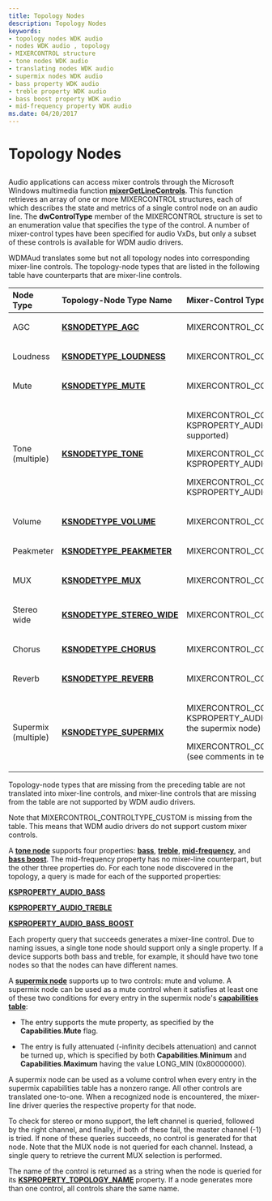 ```yaml
---
title: Topology Nodes
description: Topology Nodes
keywords:
- topology nodes WDK audio
- nodes WDK audio , topology
- MIXERCONTROL structure
- tone nodes WDK audio
- translating nodes WDK audio
- supermix nodes WDK audio
- bass property WDK audio
- treble property WDK audio
- bass boost property WDK audio
- mid-frequency property WDK audio
ms.date: 04/20/2017
---
```


# Topology Nodes


## <span id="topology_nodes"></span><span id="TOPOLOGY_NODES"></span>


Audio applications can access mixer controls through the Microsoft Windows multimedia function [**mixerGetLineControls**](/previous-versions/dd757302(v=vs.85)). This function retrieves an array of one or more MIXERCONTROL structures, each of which describes the state and metrics of a single control node on an audio line. The **dwControlType** member of the MIXERCONTROL structure is set to an enumeration value that specifies the type of the control. A number of mixer-control types have been specified for audio VxDs, but only a subset of these controls is available for WDM audio drivers.

WDMAud translates some but not all topology nodes into corresponding mixer-line controls. The topology-node types that are listed in the following table have counterparts that are mixer-line controls.

<table>
<colgroup>
<col width="33%" />
<col width="33%" />
<col width="33%" />
</colgroup>
<thead>
<tr class="header">
<th align="left">Node Type</th>
<th align="left">Topology-Node Type Name</th>
<th align="left">Mixer-Control Type Name</th>
</tr>
</thead>
<tbody>
<tr class="odd">
<td align="left"><p>AGC</p></td>
<td align="left"><p><a href="/windows-hardware/drivers/audio/ksnodetype-agc" data-raw-source="[&lt;strong&gt;KSNODETYPE_AGC&lt;/strong&gt;](./ksnodetype-agc.md)"><strong>KSNODETYPE_AGC</strong></a></p></td>
<td align="left"><p>MIXERCONTROL_CONTROLTYPE_ONOFF</p></td>
</tr>
<tr class="even">
<td align="left"><p>Loudness</p></td>
<td align="left"><p><a href="/windows-hardware/drivers/audio/ksnodetype-loudness" data-raw-source="[&lt;strong&gt;KSNODETYPE_LOUDNESS&lt;/strong&gt;](./ksnodetype-loudness.md)"><strong>KSNODETYPE_LOUDNESS</strong></a></p></td>
<td align="left"><p>MIXERCONTROL_CONTROLTYPE_LOUDNESS</p></td>
</tr>
<tr class="odd">
<td align="left"><p>Mute</p></td>
<td align="left"><p><a href="/windows-hardware/drivers/audio/ksnodetype-mute" data-raw-source="[&lt;strong&gt;KSNODETYPE_MUTE&lt;/strong&gt;](./ksnodetype-mute.md)"><strong>KSNODETYPE_MUTE</strong></a></p></td>
<td align="left"><p>MIXERCONTROL_CONTROLTYPE_MUTE</p></td>
</tr>
<tr class="even">
<td align="left"><p>Tone (multiple)</p></td>
<td align="left"><p><a href="/windows-hardware/drivers/audio/ksnodetype-tone" data-raw-source="[&lt;strong&gt;KSNODETYPE_TONE&lt;/strong&gt;](./ksnodetype-tone.md)"><strong>KSNODETYPE_TONE</strong></a></p></td>
<td align="left"><p>MIXERCONTROL_CONTROLTYPE_ONOFF (if KSPROPERTY_AUDIO_BASS_BOOST is supported)</p>
<p>MIXERCONTROL_CONTROLTYPE_BASS (if KSPROPERTY_AUDIO_BASS is supported)</p>
<p>MIXERCONTROL_CONTROLTYPE_TREBLE (if KSPROPERTY_AUDIO_TREBLE is supported)</p></td>
</tr>
<tr class="odd">
<td align="left"><p>Volume</p></td>
<td align="left"><p><a href="/windows-hardware/drivers/audio/ksnodetype-volume" data-raw-source="[&lt;strong&gt;KSNODETYPE_VOLUME&lt;/strong&gt;](./ksnodetype-volume.md)"><strong>KSNODETYPE_VOLUME</strong></a></p></td>
<td align="left"><p>MIXERCONTROL_CONTROLTYPE_VOLUME</p></td>
</tr>
<tr class="even">
<td align="left"><p>Peakmeter</p></td>
<td align="left"><p><a href="/windows-hardware/drivers/audio/ksnodetype-peakmeter" data-raw-source="[&lt;strong&gt;KSNODETYPE_PEAKMETER&lt;/strong&gt;](./ksnodetype-peakmeter.md)"><strong>KSNODETYPE_PEAKMETER</strong></a></p></td>
<td align="left"><p>MIXERCONTROL_CONTROLTYPE_PEAKMETER</p></td>
</tr>
<tr class="odd">
<td align="left"><p>MUX</p></td>
<td align="left"><p><a href="/windows-hardware/drivers/audio/ksnodetype-mux" data-raw-source="[&lt;strong&gt;KSNODETYPE_MUX&lt;/strong&gt;](./ksnodetype-mux.md)"><strong>KSNODETYPE_MUX</strong></a></p></td>
<td align="left"><p>MIXERCONTROL_CONTROLTYPE_MUX</p></td>
</tr>
<tr class="even">
<td align="left"><p>Stereo wide</p></td>
<td align="left"><p><a href="/windows-hardware/drivers/audio/ksnodetype-stereo-wide" data-raw-source="[&lt;strong&gt;KSNODETYPE_STEREO_WIDE&lt;/strong&gt;](./ksnodetype-stereo-wide.md)"><strong>KSNODETYPE_STEREO_WIDE</strong></a></p></td>
<td align="left"><p>MIXERCONTROL_CONTROLTYPE_FADER</p></td>
</tr>
<tr class="odd">
<td align="left"><p>Chorus</p></td>
<td align="left"><p><a href="/windows-hardware/drivers/audio/ksnodetype-chorus" data-raw-source="[&lt;strong&gt;KSNODETYPE_CHORUS&lt;/strong&gt;](./ksnodetype-chorus.md)"><strong>KSNODETYPE_CHORUS</strong></a></p></td>
<td align="left"><p>MIXERCONTROL_CONTROLTYPE_FADER</p></td>
</tr>
<tr class="even">
<td align="left"><p>Reverb</p></td>
<td align="left"><p><a href="/windows-hardware/drivers/audio/ksnodetype-reverb" data-raw-source="[&lt;strong&gt;KSNODETYPE_REVERB&lt;/strong&gt;](./ksnodetype-reverb.md)"><strong>KSNODETYPE_REVERB</strong></a></p></td>
<td align="left"><p>MIXERCONTROL_CONTROLTYPE_FADER</p></td>
</tr>
<tr class="odd">
<td align="left"><p>Supermix (multiple)</p></td>
<td align="left"><p><a href="/windows-hardware/drivers/audio/ksnodetype-supermix" data-raw-source="[&lt;strong&gt;KSNODETYPE_SUPERMIX&lt;/strong&gt;](./ksnodetype-supermix.md)"><strong>KSNODETYPE_SUPERMIX</strong></a></p></td>
<td align="left"><p>MIXERCONTROL_CONTROLTYPE_MUTE (if KSPROPERTY_AUDIO_MUTE is supported in the supermix node)</p>
<p>MIXERCONTROL_CONTROLTYPE_VOLUME (see comments in text)</p></td>
</tr>
</tbody>
</table>

 

Topology-node types that are missing from the preceding table are not translated into mixer-line controls, and mixer-line controls that are missing from the table are not supported by WDM audio drivers.

Note that MIXERCONTROL\_CONTROLTYPE\_CUSTOM is missing from the table. This means that WDM audio drivers do not support custom mixer controls.

A [**tone node**](./ksnodetype-tone.md) supports four properties: [**bass**](./ksproperty-audio-bass.md), [**treble**](./ksproperty-audio-treble.md), [**mid-frequency**](./ksproperty-audio-mid.md), and [**bass boost**](./ksproperty-audio-bass-boost.md). The mid-frequency property has no mixer-line counterpart, but the other three properties do. For each tone node discovered in the topology, a query is made for each of the supported properties:

[**KSPROPERTY\_AUDIO\_BASS**](./ksproperty-audio-bass.md)

[**KSPROPERTY\_AUDIO\_TREBLE**](./ksproperty-audio-treble.md)

[**KSPROPERTY\_AUDIO\_BASS\_BOOST**](./ksproperty-audio-bass-boost.md)

Each property query that succeeds generates a mixer-line control. Due to naming issues, a single tone node should support only a single property. If a device supports both bass and treble, for example, it should have two tone nodes so that the nodes can have different names.

A [**supermix node**](./ksnodetype-supermix.md) supports up to two controls: mute and volume. A supermix node can be used as a mute control when it satisfies at least one of these two conditions for every entry in the supermix node's [**capabilities table**](/windows-hardware/drivers/ddi/ksmedia/ns-ksmedia-ksaudio_mixcap_table):

-   The entry supports the mute property, as specified by the **Capabilities**.**Mute** flag.

-   The entry is fully attenuated (-infinity decibels attenuation) and cannot be turned up, which is specified by both **Capabilities**.**Minimum** and **Capabilities**.**Maximum** having the value LONG\_MIN (0x80000000).

A supermix node can be used as a volume control when every entry in the supermix capabilities table has a nonzero range. All other controls are translated one-to-one. When a recognized node is encountered, the mixer-line driver queries the respective property for that node.

To check for stereo or mono support, the left channel is queried, followed by the right channel, and finally, if both of these fail, the master channel (-1) is tried. If none of these queries succeeds, no control is generated for that node. Note that the MUX node is not queried for each channel. Instead, a single query to retrieve the current MUX selection is performed.

The name of the control is returned as a string when the node is queried for its [**KSPROPERTY\_TOPOLOGY\_NAME**](../stream/ksproperty-topology-name.md) property. If a node generates more than one control, all controls share the same name.

